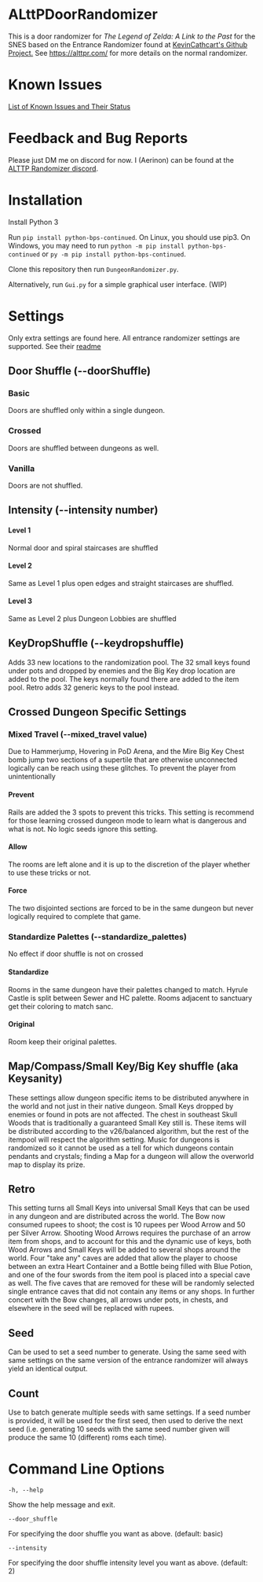 # ALttPDoorRandomizer

This is a door randomizer for _The Legend of Zelda: A Link to the Past_ for the SNES
based on the Entrance Randomizer found at [KevinCathcart's Github Project.](https://github.com/KevinCathcart/ALttPEntranceRandomizer)
See https://alttpr.com/ for more details on the normal randomizer.

# Known Issues

[List of Known Issues and Their Status](https://docs.google.com/document/d/1Bk-m-QRvH5iF60ndptKYgyaV7P93D3TiG8xmdxp_bdQ/edit?usp=sharing)

# Feedback and Bug Reports

Please just DM me on discord for now. I (Aerinon) can be found at the [ALTTP Randomizer discord](https://discordapp.com/invite/alttprandomizer).

# Installation

Install Python 3

Run ```pip install python-bps-continued```.  On Linux, you should use pip3.  On Windows, you may need to run ```python -m pip install python-bps-continued``` or ```py -m pip install python-bps-continued```.

Clone this repository then run ```DungeonRandomizer.py```.

Alternatively, run ```Gui.py``` for a simple graphical user interface. (WIP)

# Settings

Only extra settings are found here. All entrance randomizer settings are supported. See their [readme](https://github.com/KevinCathcart/ALttPEntranceRandomizer/blob/master/README.md)

## Door Shuffle (--doorShuffle)

### Basic

Doors are shuffled only within a single dungeon.

### Crossed

Doors are shuffled between dungeons as well.

### Vanilla

Doors are not shuffled.

## Intensity (--intensity number)

#### Level 1
Normal door and spiral staircases are shuffled
#### Level 2
Same as Level 1 plus open edges and straight staircases are shuffled.
#### Level 3
Same as Level 2 plus Dungeon Lobbies are shuffled

## KeyDropShuffle (--keydropshuffle)

Adds 33 new locations to the randomization pool. The 32 small keys found under pots and dropped by enemies and the Big
Key drop location are added to the pool. The keys normally found there are added to the item pool. Retro adds 
32 generic keys to the pool instead.

## Crossed Dungeon Specific Settings

### Mixed Travel (--mixed_travel value)

Due to Hammerjump, Hovering in PoD Arena, and the Mire Big Key Chest bomb jump two sections of a supertile that are
otherwise unconnected logically can be reach using these glitches. To prevent the player from unintentionally

#### Prevent

Rails are added the 3 spots to prevent this tricks. This setting is recommend for those learning crossed dungeon mode to
learn what is dangerous and what is not. No logic seeds ignore this setting.

#### Allow

The rooms are left alone and it is up to the discretion of the player whether to use these tricks or not.

#### Force

The two disjointed sections are forced to be in the same dungeon but never logically required to complete that game.

### Standardize Palettes (--standardize_palettes)
No effect if door shuffle is not on crossed

#### Standardize
Rooms in the same dungeon have their palettes changed to match. Hyrule Castle is split between Sewer and HC palette.
Rooms adjacent to sanctuary get their coloring to match sanc.

#### Original
Room keep their original palettes.


## Map/Compass/Small Key/Big Key shuffle (aka Keysanity)

These settings allow dungeon specific items to be distributed anywhere in the world and not just in their native dungeon.
Small Keys dropped by enemies or found in pots are not affected. The chest in southeast Skull Woods that is traditionally
a guaranteed Small Key still is. These items will be distributed according to the v26/balanced algorithm, but the rest
of the itempool will respect the algorithm setting. Music for dungeons is randomized so it cannot be used as a tell
for which dungeons contain pendants and crystals; finding a Map for a dungeon will allow the overworld map to display its prize.

## Retro

This setting turns all Small Keys into universal Small Keys that can be used in any dungeon and are distributed across the world.
The Bow now consumed rupees to shoot; the cost is 10 rupees per Wood Arrow and 50 per Silver Arrow. Shooting Wood Arrows requires
the purchase of an arrow item from shops, and to account for this and the dynamic use of keys, both Wood Arrows and Small Keys will
be added to several shops around the world. Four "take any" caves are added that allow the player to choose between an extra Heart
Container and a Bottle being filled with Blue Potion, and one of the four swords from the item pool is placed into a special cave as
well. The five caves that are removed for these will be randomly selected single entrance caves that did not contain any items or any shops.
In further concert with the Bow changes, all arrows under pots, in chests, and elsewhere in the seed will be replaced with rupees.

## Seed

Can be used to set a seed number to generate. Using the same seed with same settings on the same version of the entrance randomizer will always yield an identical output.

## Count

Use to batch generate multiple seeds with same settings. If a seed number is provided, it will be used for the first seed, then used to derive the next seed (i.e. generating 10 seeds with the same seed number given will produce the same 10 (different) roms each time).

# Command Line Options

```
-h, --help            
```

Show the help message and exit.

```
--door_shuffle      
```

For specifying the door shuffle you want as above. (default: basic)

```
--intensity      
```

For specifying the door shuffle intensity level you want as above. (default: 2)
